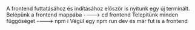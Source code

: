 A frontend futtatásához és indításához először is nyitunk egy új terminált.
Belépünk a frontend mappába ----> cd frontend
Telepítünk minden függőséget ----> npm i
Végül egy npm run dev és már fut is a frontend 